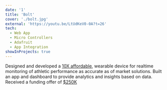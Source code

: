 ```yaml
---
date: '1'
title: 'Bolt'
cover: './bolt.jpg'
external: 'https://youtu.be/LtUdKeV0-0A?t=26'
tech:
  - Web App
  - Micro Controllers
  - Adafruit
  - App Integration
showInProjects: true
---
```


Designed and developed a [10X affordable](), wearable device for realtime monitoring of athletic performance as accurate as of market solutions. Built an app and dashboard to provide analytics and insights based on data. Received a funding offer of [\$250K]()

